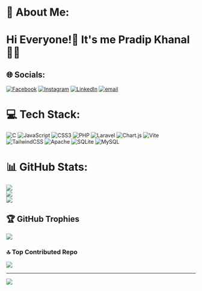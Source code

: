 # 💫 About Me:
# Hi Everyone!👋 It's me Pradip Khanal👨‍💻

## 🌐 Socials:

[![Facebook](https://img.shields.io/badge/Facebook-%231877F2.svg?logo=Facebook&logoColor=white)](https://facebook.com/pradip.khanal.7528) [![Instagram](https://img.shields.io/badge/Instagram-%23E4405F.svg?logo=Instagram&logoColor=white)](https://instagram.com/pradipkhanal_25) [![LinkedIn](https://img.shields.io/badge/LinkedIn-%230077B5.svg?logo=linkedin&logoColor=white)](https://linkedin.com/in/pradip-khanal-92a97333a) [![email](https://img.shields.io/badge/Email-D14836?logo=gmail&logoColor=white)](mailto:khanalpradip74@gmail.com) 

# 💻 Tech Stack:
![C](https://img.shields.io/badge/c-%2300599C.svg?style=for-the-badge&logo=c&logoColor=white) ![JavaScript](https://img.shields.io/badge/javascript-%23323330.svg?style=for-the-badge&logo=javascript&logoColor=%23F7DF1E) ![CSS3](https://img.shields.io/badge/css3-%231572B6.svg?style=for-the-badge&logo=css3&logoColor=white) ![PHP](https://img.shields.io/badge/php-%23777BB4.svg?style=for-the-badge&logo=php&logoColor=white) ![Laravel](https://img.shields.io/badge/laravel-%23FF2D20.svg?style=for-the-badge&logo=laravel&logoColor=white) ![Chart.js](https://img.shields.io/badge/chart.js-F5788D.svg?style=for-the-badge&logo=chart.js&logoColor=white) ![Vite](https://img.shields.io/badge/vite-%23646CFF.svg?style=for-the-badge&logo=vite&logoColor=white) ![TailwindCSS](https://img.shields.io/badge/tailwindcss-%2338B2AC.svg?style=for-the-badge&logo=tailwind-css&logoColor=white) ![Apache](https://img.shields.io/badge/apache-%23D42029.svg?style=for-the-badge&logo=apache&logoColor=white) ![SQLite](https://img.shields.io/badge/sqlite-%2307405e.svg?style=for-the-badge&logo=sqlite&logoColor=white) ![MySQL](https://img.shields.io/badge/mysql-4479A1.svg?style=for-the-badge&logo=mysql&logoColor=white)
# 📊 GitHub Stats:
![](https://github-readme-stats.vercel.app/api?username=PradipKhanal22&theme=aura&hide_border=false&include_all_commits=true&count_private=true)<br/>
![](https://nirzak-streak-stats.vercel.app/?user=PradipKhanal22&theme=aura&hide_border=false)<br/>
![](https://github-readme-stats.vercel.app/api/top-langs/?username=PradipKhanal22&theme=aura&hide_border=false&include_all_commits=true&count_private=true&layout=compact)

## 🏆 GitHub Trophies
![](https://github-profile-trophy.vercel.app/?username=PradipKhanal22&theme=aura&no-frame=false&no-bg=false&margin-w=4)

### 🔝 Top Contributed Repo
![](https://github-contributor-stats.vercel.app/api?username=PradipKhanal22&limit=5&theme=dark&combine_all_yearly_contributions=true)

---
[![](https://visitcount.itsvg.in/api?id=PradipKhanal22&icon=4&color=2)](https://visitcount.itsvg.in)

<!-- Proudly created with GPRM ( https://gprm.itsvg.in ) -->
